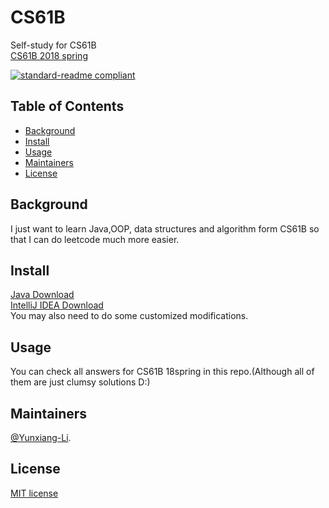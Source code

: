 # CS61B
Self-study for CS61B<br>
[CS61B 2018 spring](https://sp18.datastructur.es/)

[![standard-readme compliant](https://img.shields.io/badge/readme%20style-standard-brightgreen.svg?style=flat-square)](https://github.com/RichardLitt/standard-readme)

## Table of Contents

- [Background](#background)
- [Install](#install)
- [Usage](#usage)
- [Maintainers](#maintainers)
- [License](#license)

## Background<br>
I just want to learn Java,OOP, data structures and algorithm form CS61B so that I can do leetcode much more easier.

## Install

[Java Download](https://www.java.com/ES/download/)<br>
[IntelliJ IDEA Download](https://www.jetbrains.com/idea/download/#section=windows)<br>
You may also need to do some customized modifications.

## Usage

You can check all answers for CS61B 18spring in this repo.(Although all of them are just clumsy solutions D:)

## Maintainers

[@Yunxiang-Li](https://github.com/Yunxiang-Li).

## License

[MIT license](https://github.com/RichardLitt/standard-readme/blob/master/LICENSE)
